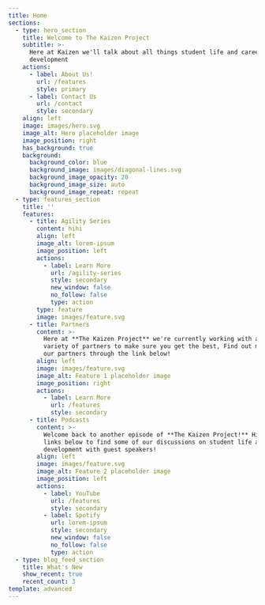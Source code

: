 ```yaml
---
title: Home
sections:
  - type: hero_section
    title: Welcome to The Kaizen Project
    subtitle: >-
      Here at Kaizen we'll talk about all things student life and career
      development
    actions:
      - label: About Us!
        url: /features
        style: primary
      - label: Contact Us
        url: /contact
        style: secondary
    align: left
    image: images/hero.svg
    image_alt: Hero placeholder image
    image_position: right
    has_background: true
    background:
      background_color: blue
      background_image: images/diagonal-lines.svg
      background_image_opacity: 20
      background_image_size: auto
      background_image_repeat: repeat
  - type: features_section
    title: ''
    features:
      - title: Agility Series
        content: hihi
        align: left
        image_alt: lorem-ipsum
        image_position: left
        actions:
          - label: Learn More
            url: /agility-series
            style: secondary
            new_window: false
            no_follow: false
            type: action
        type: feature
        image: images/feature.svg
      - title: Partners
        content: >-
          Here at **The Kaizen Project** we're currently working with a wide
          variety of partners to make sure you get the best, Find out more about
          our partners through the link below!
        align: left
        image: images/feature.svg
        image_alt: Feature 1 placeholder image
        image_position: right
        actions:
          - label: Learn More
            url: /features
            style: secondary
      - title: Podcasts
        content: >-
          Welcome back to another episode of **The Kaizen Project!** Hit the
          links below to find some of our discussions on student life and career
          development with guest speakers!
        align: left
        image: images/feature.svg
        image_alt: Feature 2 placeholder image
        image_position: left
        actions:
          - label: YouTube
            url: /features
            style: secondary
          - label: Spotify
            url: lorem-ipsum
            style: secondary
            new_window: false
            no_follow: false
            type: action
  - type: blog_feed_section
    title: What's New
    show_recent: true
    recent_count: 3
template: advanced
---
```

